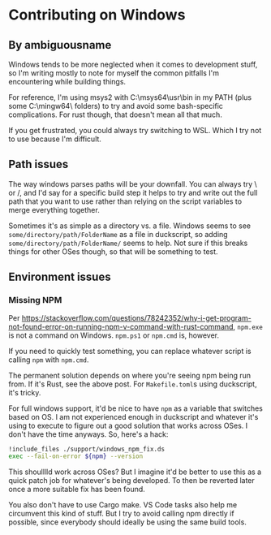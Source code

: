 # Contributing on Windows
## By ambiguousname
Windows tends to be more neglected when it comes to development stuff, so I'm writing mostly to note for myself the common pitfalls I'm encountering while building things.

For reference, I'm using msys2 with C:\msys64\usr\bin in my PATH (plus some C:\mingw64\ folders) to try and avoid some bash-specific complications. For rust though, that doesn't mean all that much.

If you get frustrated, you could always try switching to WSL. Which I try not to use because I'm difficult.

## Path issues
The way windows parses paths will be your downfall. You can always try \\ or /, and I'd say for a specific build step it helps to try and write out the full path that you want to use rather than relying on the script variables to merge everything together.

Sometimes it's as simple as a directory vs. a file. Windows seems to see `some/directory/path/FolderName` as a file in duckscript, so adding `some/directory/path/FolderName/` seems to help. Not sure if this breaks things for other OSes though, so that will be something to test.

## Environment issues
### Missing NPM
Per https://stackoverflow.com/questions/78242352/why-i-get-program-not-found-error-on-running-npm-v-command-with-rust-command, `npm.exe` is not a command on Windows. `npm.ps1` or `npm.cmd` is, however.

If you need to quickly test something, you can replace whatever script is calling `npm` with `npm.cmd`. 

The permanent solution depends on where you're seeing npm being run from. If it's Rust, see the above post. For `Makefile.toml`s using duckscript, it's tricky.

For full windows support, it'd be nice to have `npm` as a variable that switches based on OS. I am not experienced enough in duckscript and whatever it's using to execute to figure out a good solution that works across OSes. I don't have the time anyways. So, here's a hack:

```sh
!include_files ./support/windows_npm_fix.ds
exec --fail-on-error ${npm} --version
```

This shoulllld work across OSes? But I imagine it'd be better to use this as a quick patch job for whatever's being developed. To then be reverted later once a more suitable fix has been found.

You also don't have to use Cargo make. VS Code tasks also help me circumvent this kind of stuff. But I try to avoid calling npm directly if possible, since everybody should ideally be using the same build tools.